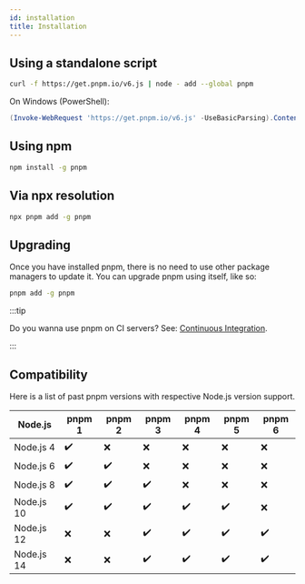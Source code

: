 ```yaml
---
id: installation
title: Installation
---
```


## Using a standalone script

```sh
curl -f https://get.pnpm.io/v6.js | node - add --global pnpm
```

On Windows (PowerShell):

```powershell
(Invoke-WebRequest 'https://get.pnpm.io/v6.js' -UseBasicParsing).Content | node - add --global pnpm
```

## Using npm

```sh
npm install -g pnpm
```

## Via npx resolution

```sh
npx pnpm add -g pnpm
```

## Upgrading

Once you have installed pnpm, there is no need to use other package managers to
update it. You can upgrade pnpm using itself, like so:

```sh
pnpm add -g pnpm
```

:::tip

Do you wanna use pnpm on CI servers? See: [Continuous Integration](./continuous-integration.md).

:::

## Compatibility

Here is a list of past pnpm versions with respective Node.js version support.

| Node.js    | pnpm 1 | pnpm 2 | pnpm 3 | pnpm 4 | pnpm 5 | pnpm 6 |
|------------|--------|--------|--------|--------|--------|--------|
| Node.js 4  | ✔️     | ❌    | ❌    | ❌     | ❌     | ❌    |
| Node.js 6  | ✔️     | ✔️    | ❌    | ❌     | ❌     | ❌    |
| Node.js 8  | ✔️     | ✔️    | ✔️    | ❌     | ❌     | ❌    |
| Node.js 10 | ✔️     | ✔️    | ✔️    | ✔️     | ✔️     | ❌    |
| Node.js 12 | ❌     | ❌    | ✔️    | ✔️     | ✔️     | ✔️    |
| Node.js 14 | ❌     | ❌    | ✔️    | ✔️     | ✔️     | ✔️    |

